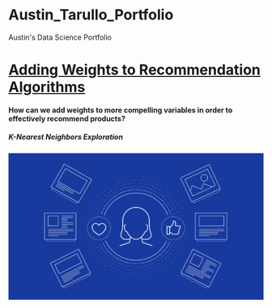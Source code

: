 # Austin_Tarullo_Portfolio
Austin's Data Science Portfolio
# [Adding Weights to Recommendation Algorithms](https://github.com/atarullo/Austin_Tarullo_Portfolio)
#### How can we add weights to more compelling variables in order to effectively recommend products?
##### K-Nearest Neighbors Exploration

![](/images/rec_image.png)
